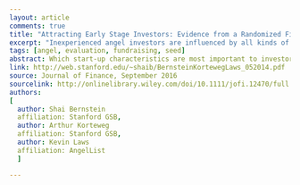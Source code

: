 ```yaml
---
layout: article
comments: true
title: "Attracting Early Stage Investors: Evidence from a Randomized Field Experiment"
excerpt: "Inexperienced angel investors are influenced by all kinds of information about a startup, but more experienced investors only care about the founding team."
tags: [angel, evaluation, fundraising, seed]
abstract: Which start-up characteristics are most important to investors in early-stage firms? This paper uses a randomized field experiment involving 4,500 active, early stage investors. The experiment takes place on AngelList, an online platform that matches investors with start-ups seeking capital. The experiment randomizes investors’ information sets on start-up characteristics through the use of nearly 17,000 emails. The average investor responds strongly to information about the founding team, but not to information about either firm traction or existing lead investors. This is in contrast to the least experienced investors, who respond to all categories of information. Our results suggest that information about human assets is causally important for the funding of early-stage firms.
link: http://web.stanford.edu/~shaib/BernsteinKortewegLaws_052014.pdf
source: Journal of Finance, September 2016
sourcelink: http://onlinelibrary.wiley.com/doi/10.1111/jofi.12470/full
authors:
[
  author: Shai Bernstein
  affiliation: Stanford GSB,
  author: Arthur Korteweg
  affiliation: Stanford GSB,
  author: Kevin Laws
  affiliation: AngelList
  ]

---
```

